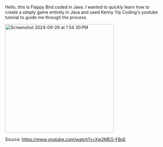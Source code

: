 Hello, this is Flappy Bird coded in Java. I wanted to quickly learn how to create a simply game entirely in Java and used Kenny Yip Coding's youtube tutorial to guide me through the process.


<img width="356" alt="Screenshot 2024-09-26 at 1 54 30 PM" src="https://github.com/user-attachments/assets/08881d54-a42f-4c58-806d-0039dca3def8">


Source: https://www.youtube.com/watch?v=Xw2MEG-FBsE
